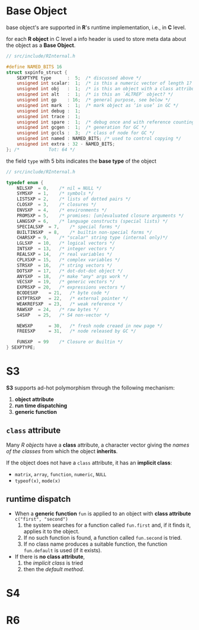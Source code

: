 # Base Object

base object's are supported in **R**'s runtime implementation, i.e., in **C** level.

for each **R object** in C level a info header is used to store meta data about the object as a **Base Object**.
```c
// src/include/RInternal.h

#define NAMED_BITS 16
struct sxpinfo_struct {
    SEXPTYPE type      :  5;  /* discussed above */
    unsigned int scalar:  1;  /* is this a numeric vector of length 1? */
    unsigned int obj   :  1;  /* is this an object with a class attribute? */
    unsigned int alt   :  1;  /* is this an `ALTREP` object? */
    unsigned int gp    : 16;  /* general purpose, see below */
    unsigned int mark  :  1;  /* mark object as ‘in use’ in GC */
    unsigned int debug :  1;
    unsigned int trace :  1;
    unsigned int spare :  1;  /* debug once and with reference counting */
    unsigned int gcgen :  1;  /* generation for GC */
    unsigned int gccls :  3;  /* class of node for GC */
    unsigned int named : NAMED_BITS; /* used to control copying */
    unsigned int extra : 32 - NAMED_BITS;
}; /*		    Tot: 64 */
```

the field `type` with 5 bits indicates the **base type** of the object

```c
// src/include/RInternal.h

typedef enum {
    NILSXP	= 0,	/* nil = NULL */
    SYMSXP	= 1,	/* symbols */
    LISTSXP	= 2,	/* lists of dotted pairs */
    CLOSXP	= 3,	/* closures */
    ENVSXP	= 4,	/* environments */
    PROMSXP	= 5,	/* promises: [un]evaluated closure arguments */
    LANGSXP	= 6,	/* language constructs (special lists) */
    SPECIALSXP	= 7,	/* special forms */
    BUILTINSXP	= 8,	/* builtin non-special forms */
    CHARSXP	= 9,	/* "scalar" string type (internal only)*/
    LGLSXP	= 10,	/* logical vectors */
    INTSXP	= 13,	/* integer vectors */
    REALSXP	= 14,	/* real variables */
    CPLXSXP	= 15,	/* complex variables */
    STRSXP	= 16,	/* string vectors */
    DOTSXP	= 17,	/* dot-dot-dot object */
    ANYSXP	= 18,	/* make "any" args work */
    VECSXP	= 19,	/* generic vectors */
    EXPRSXP	= 20,	/* expressions vectors */
    BCODESXP	= 21,	/* byte code */
    EXTPTRSXP	= 22,	/* external pointer */
    WEAKREFSXP	= 23,	/* weak reference */
    RAWSXP	= 24,	/* raw bytes */
    S4SXP	= 25,	/* S4 non-vector */

    NEWSXP      = 30,   /* fresh node creaed in new page */
    FREESXP     = 31,   /* node released by GC */

    FUNSXP	= 99	/* Closure or Builtin */
} SEXPTYPE;
```

# S3

**S3** supports ad-hot polymorphism through the following mechanism:
1. **object attribute**
2. **run time dispatching**
3. **generic function**


## `class` attribute


Many _R objects_ have a **class** attribute, a character vector giving the _names of the classes_ from which the object **inherits**.

If the object does not have a `class` attribute, it has an **implicit class**:
- `matrix`, `array`, `function`, `numeric`, `NULL`
- `typeof(x)`, `mode(x)`

## runtime dispatch

- When a **generic function** `fun` is applied to an object with **class attribute** `c("first", "second")`
    1. the system searches for a function called `fun.first` and, if it finds it, applies it to the object. 
    2. If no such function is found, a function called `fun.second` is tried. 
    3. If no class name produces a suitable function, the function `fun.default` is used (if it exists).
- If there is **no class attribute**, 
    1. the _implicit class_ is tried
    2. then the _default method_.


# S4




# R6


